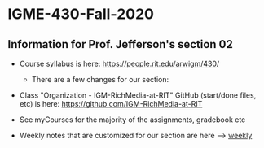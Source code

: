 # IGME-430-Fall-2020

## Information for Prof. Jefferson's section 02

- Course syllabus is here: https://people.rit.edu/arwigm/430/
  - There are a few changes for our section:
  
- Class "Organization - IGM-RichMedia-at-RIT" GitHub (start/done files, etc) is here: https://github.com/IGM-RichMedia-at-RIT
- See myCourses for the majority of the assignments, gradebook etc
- Weekly notes that are customized for our section are here --> [weekly](./weekly/)
